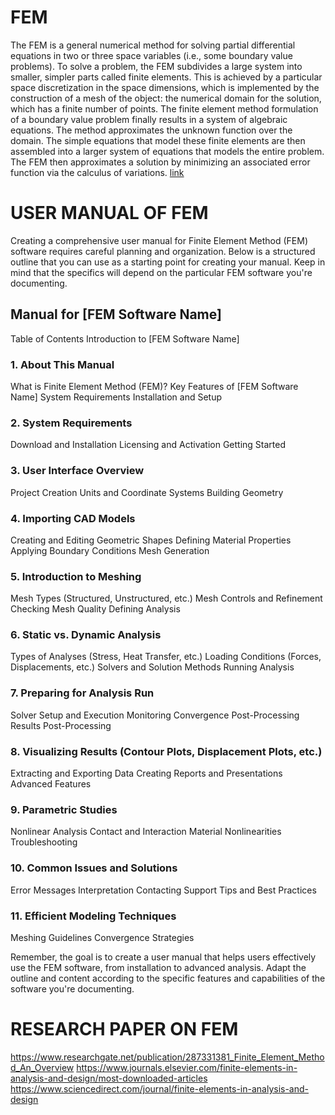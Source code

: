 # FEM

The FEM is a general numerical method for solving partial differential equations in two or three space variables (i.e., some boundary value problems). To solve a problem, the FEM subdivides a large system into smaller, simpler parts called finite elements. This is achieved by a particular space discretization in the space dimensions, which is implemented by the construction of a mesh of the object: the numerical domain for the solution, which has a finite number of points. The finite element method formulation of a boundary value problem finally results in a system of algebraic equations. The method approximates the unknown function over the domain. The simple equations that model these finite elements are then assembled into a larger system of equations that models the entire problem. The FEM then approximates a solution by minimizing an associated error function via the calculus of variations.
[link](http://www.google.com)

# USER MANUAL OF FEM
Creating a comprehensive user manual for Finite Element Method (FEM) software requires careful planning and organization.
Below is a structured outline that you can use as a starting point for creating your manual. Keep in mind that the specifics will depend on the particular FEM software you're documenting.

## Manual for [FEM Software Name]
Table of Contents
Introduction to [FEM Software Name]

### 1. About This Manual
What is Finite Element Method (FEM)?
Key Features of [FEM Software Name]
System Requirements
Installation and Setup

### 2. System Requirements
Download and Installation
Licensing and Activation
Getting Started

### 3. User Interface Overview
Project Creation
Units and Coordinate Systems
Building Geometry

### 4. Importing CAD Models
Creating and Editing Geometric Shapes
Defining Material Properties
Applying Boundary Conditions
Mesh Generation

### 5. Introduction to Meshing
Mesh Types (Structured, Unstructured, etc.)
Mesh Controls and Refinement
Checking Mesh Quality
Defining Analysis

### 6. Static vs. Dynamic Analysis
Types of Analyses (Stress, Heat Transfer, etc.)
Loading Conditions (Forces, Displacements, etc.)
Solvers and Solution Methods
Running Analysis

### 7. Preparing for Analysis Run
Solver Setup and Execution
Monitoring Convergence
Post-Processing Results
Post-Processing

### 8. Visualizing Results (Contour Plots, Displacement Plots, etc.)
Extracting and Exporting Data
Creating Reports and Presentations
Advanced Features

### 9. Parametric Studies
Nonlinear Analysis
Contact and Interaction
Material Nonlinearities
Troubleshooting

### 10. Common Issues and Solutions
Error Messages Interpretation
Contacting Support
Tips and Best Practices

### 11. Efficient Modeling Techniques
Meshing Guidelines
Convergence Strategies



Remember, the goal is to create a user manual that helps users effectively use the FEM software, from installation to advanced analysis. Adapt the outline and content according to the specific features and capabilities of the software you're documenting.

# RESEARCH PAPER ON FEM 
<https://www.researchgate.net/publication/287331381_Finite_Element_Method_An_Overview>
<https://www.journals.elsevier.com/finite-elements-in-analysis-and-design/most-downloaded-articles>
<https://www.sciencedirect.com/journal/finite-elements-in-analysis-and-design>






